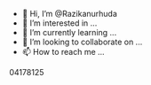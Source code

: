 - 👋 Hi, I’m @Razikanurhuda
- 👀 I’m interested in ...
- 🌱 I’m currently learning ...
- 💞️ I’m looking to collaborate on ...
- 📫 How to reach me ...

<!---
Razikanurhuda/Razikanurhuda is a ✨ special ✨ repository because its `README.md` (this file) appears on your GitHub profile.
You can click the Preview link to take a look at your changes.
--->04178125
